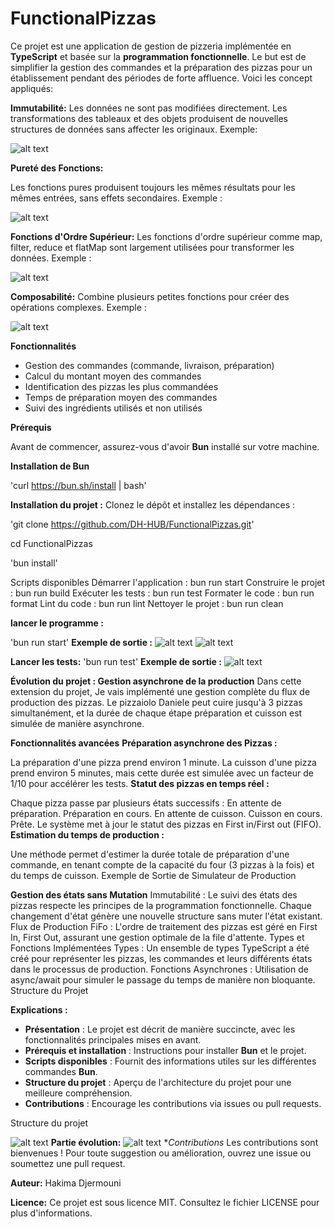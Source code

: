 # FunctionalPizzas 

Ce projet est une application de gestion de pizzeria implémentée en **TypeScript** et basée sur la **programmation fonctionnelle**. Le but est de simplifier la gestion des commandes et la préparation des pizzas pour un établissement pendant des périodes de forte affluence. Voici les concept appliqués:

**Immutabilité:**
Les données ne sont pas modifiées directement. Les transformations des tableaux et des objets produisent de nouvelles structures de données sans affecter les originaux.
Exemple:

![alt text](image-3.png)

**Pureté des Fonctions:**

Les fonctions pures produisent toujours les mêmes résultats pour les mêmes entrées, sans effets secondaires.
Exemple :

![alt text](image-4.png)

**Fonctions d'Ordre Supérieur:**
Les fonctions d'ordre supérieur comme map, filter, reduce et flatMap sont largement utilisées pour transformer les données.
Exemple :

![alt text](image-5.png)

**Composabilité:**
Combine plusieurs petites fonctions pour créer des opérations complexes.
Exemple :

![alt text](image-6.png)

**Fonctionnalités**

- Gestion des commandes (commande, livraison, préparation)
- Calcul du montant moyen des commandes
- Identification des pizzas les plus commandées
- Temps de préparation moyen des commandes
- Suivi des ingrédients utilisés et non utilisés

**Prérequis**

Avant de commencer, assurez-vous d'avoir **Bun** installé sur votre machine.

**Installation de Bun**

'curl https://bun.sh/install | bash'

**Installation du projet :**
Clonez le dépôt et installez les dépendances :

'git clone https://github.com/DH-HUB/FunctionalPizzas.git'

cd FunctionalPizzas

'bun install'

Scripts disponibles 
Démarrer l'application : bun run start
Construire le projet : bun run build
Exécuter les tests : bun run test
Formater le code : bun run format
Lint du code : bun run lint
Nettoyer le projet : bun run clean

**lancer le programme :**

'bun run start'
**Exemple de sortie :**
![alt text](image-7.png)
![alt text](image-1.png)

**Lancer les tests:**
'bun run test'
**Exemple de sortie :**
![alt text](image-2.png)


**Évolution du projet : Gestion asynchrone de la production**
Dans cette extension du projet, Je vais implémenté une gestion complète du flux de production des pizzas. Le pizzaiolo Daniele peut cuire jusqu'à 3 pizzas simultanément, et la durée de chaque étape préparation et cuisson est simulée de manière asynchrone.

**Fonctionnalités avancées**
**Préparation asynchrone des Pizzas :**

La préparation d'une pizza prend environ 1 minute.
La cuisson d'une pizza prend environ 5 minutes, mais cette durée est simulée avec un facteur de 1/10 pour accélérer les tests.
**Statut des pizzas en temps réel :**

Chaque pizza passe par plusieurs états successifs :
En attente de préparation.
Préparation en cours.
En attente de cuisson.
Cuisson en cours.
Prête.
Le système met à jour le statut des pizzas en First in/First out (FIFO).
**Estimation du temps de production :**

Une méthode permet d'estimer la durée totale de préparation d'une commande, en tenant compte de la capacité du four (3 pizzas à la fois) et du temps de cuisson.
Exemple de Sortie de Simulateur de Production


**Gestion des états sans Mutation**
Immutabilité : Le suivi des états des pizzas respecte les principes de la programmation fonctionnelle. Chaque changement d'état génère une nouvelle structure sans muter l'état existant.
Flux de Production FiFo : L'ordre de traitement des pizzas est géré en First In, First Out, assurant une gestion optimale de la file d'attente.
Types et Fonctions Implémentées
Types : Un ensemble de types TypeScript a été créé pour représenter les pizzas, les commandes et leurs différents états dans le processus de production.
Fonctions Asynchrones : Utilisation de async/await pour simuler le passage du temps de manière non bloquante.
Structure du Projet

**Explications :**
- **Présentation** : Le projet est décrit de manière succincte, avec les fonctionnalités principales mises en avant.
- **Prérequis et installation** : Instructions pour installer **Bun** et le projet.
- **Scripts disponibles** : Fournit des informations utiles sur les différentes commandes **Bun**.
- **Structure du projet** : Aperçu de l'architecture du projet pour une meilleure compréhension.
- **Contributions** : Encourage les contributions via issues ou pull requests.
  
Structure du projet 

![alt text](image.png)
**Partie évolution:**
![alt text](image-9.png)
**Contributions*
Les contributions sont bienvenues ! Pour toute suggestion ou amélioration, ouvrez une issue ou soumettez une pull request.

**Auteur:**
Hakima Djermouni

**Licence:** 
Ce projet est sous licence MIT. Consultez le fichier LICENSE pour plus d'informations.

